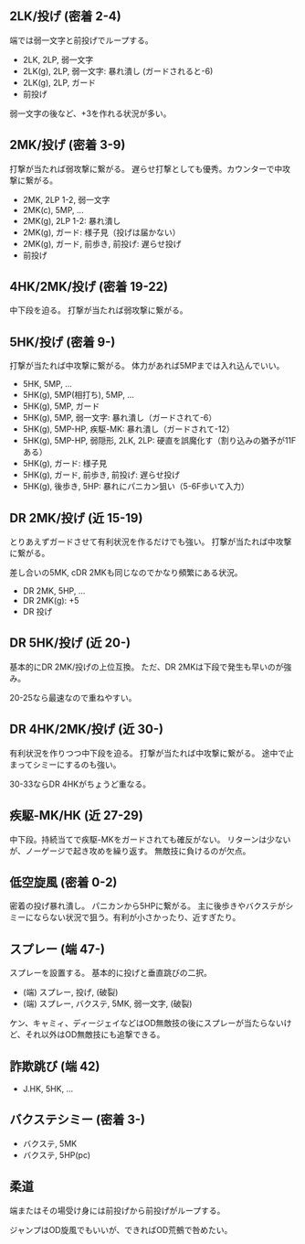 ## 2LK/投げ (密着 2-4)

端では弱一文字と前投げでループする。

- 2LK, 2LP, 弱一文字
- 2LK(g), 2LP, 弱一文字: 暴れ潰し (ガードされると-6)
- 2LK(g), 2LP, ガード
- 前投げ

弱一文字の後など、+3を作れる状況が多い。

## 2MK/投げ (密着 3-9)

打撃が当たれば弱攻撃に繋がる。
遅らせ打撃としても優秀。カウンターで中攻撃に繋がる。

- 2MK, 2LP 1-2, 弱一文字
- 2MK(c), 5MP, ...
- 2MK(g), 2LP 1-2: 暴れ潰し
- 2MK(g), ガード: 様子見（投げは届かない）
- 2MK(g), ガード, 前歩き, 前投げ: 遅らせ投げ
- 前投げ

## 4HK/2MK/投げ (密着 19-22)

中下段を迫る。
打撃が当たれば弱攻撃に繋がる。

## 5HK/投げ (密着 9-)

打撃が当たれば中攻撃に繋がる。
体力があれば5MPまでは入れ込んでいい。

- 5HK, 5MP, ...
- 5HK(g), 5MP(相打ち), 5MP, ...
- 5HK(g), 5MP, ガード
- 5HK(g), 5MP, 弱一文字: 暴れ潰し（ガードされて-6）
- 5HK(g), 5MP-HP, 疾駆-MK: 暴れ潰し（ガードされて-12）
- 5HK(g), 5MP-HP, 弱隠形, 2LK, 2LP: 硬直を誤魔化す（割り込みの猶予が11Fある）
- 5HK(g), ガード: 様子見
- 5HK(g), ガード, 前歩き, 前投げ: 遅らせ投げ
- 5HK(g), 後歩き, 5HP: 暴れにパニカン狙い（5-6F歩いて入力）

## DR 2MK/投げ (近 15-19)

とりあえずガードさせて有利状況を作るだけでも強い。
打撃が当たれば中攻撃に繋がる。

差し合いの5MK, cDR 2MKも同じなのでかなり頻繁にある状況。

- DR 2MK, 5HP, ...
- DR 2MK(g): +5
- DR 投げ

## DR 5HK/投げ (近 20-)

基本的にDR 2MK/投げの上位互換。
ただ、DR 2MKは下段で発生も早いのが強み。

20-25なら最速なので重ねやすい。

## DR 4HK/2MK/投げ (近 30-)

有利状況を作りつつ中下段を迫る。
打撃が当たれば中攻撃に繋がる。
途中で止まってシミーにするのも強い。

30-33ならDR 4HKがちょうど重なる。

## 疾駆-MK/HK (近 27-29)

中下段。持続当てで疾駆-MKをガードされても確反がない。
リターンは少ないが、ノーゲージで起き攻めを繰り返す。
無敵技に負けるのが欠点。

## 低空旋風 (密着 0-2)

密着の投げ暴れ潰し。
パニカンから5HPに繋がる。
主に後歩きやバクステがシミーにならない状況で狙う。有利が小さかったり、近すぎたり。

## スプレー (端 47-)

スプレーを設置する。
基本的に投げと垂直跳びの二択。

- (端) スプレー, 投げ, (破裂)
- (端) スプレー, バクステ, 5MK, 弱一文字, (破裂)

ケン、キャミィ、ディージェイなどはOD無敵技の後にスプレーが当たらないけど、それ以外はOD無敵技にも追撃できる。

## 詐欺跳び (端 42)

- J.HK, 5HK, ...

## バクステシミー (密着 3-)

- バクステ, 5MK
- バクステ, 5HP(pc)

## 柔道

端またはその場受け身には前投げから前投げがループする。

ジャンプはOD旋風でもいいが、できればOD荒鵺で咎めたい。
